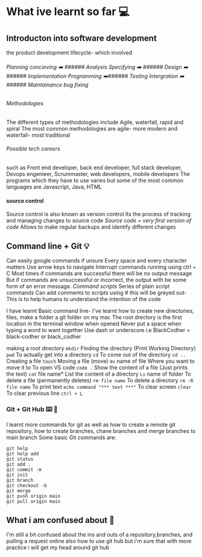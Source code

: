 # What ive learnt so far :computer:
## Introducton into software development
the product development lifecycle- which involved 
###### Planning *concieving* :arrow_right: ###### Analysis *Specifying* :arrow_right: ###### Design :arrow_right: ###### Implementation *Programming* :arrow_right:###### Testing *Intergration* :arrow_right: ###### Maintainance *bug fixing*

###### Methodologies
The different types of methodologies include Agile, waterfall, rapid and spiral
The most common methodologies are agile- more modern and waterfall- most traditional

###### Possible tech careers
such as Front end developer, back end developer, full stack developer, Devops engenieer, Scrummaster, web developers, mobile developers
The programs which they have to use varies but some of the most common languages are Javascript, Java, HTML

#### source control
Source control is also known as version control
Its the process of tracking and managing changes to source code
*Source code = very first version of code*
Allows to make regular backups and identify different changes

## Command line + Git :bulb:
Can easily google commands if unsure
Every space and every character matters
Use arrow keys to navigate
Interrupt commands running using ctrl + C
Most times if commands are successful there will be no output message
But if commands are unsuccessful or incorrect, the output with be some form of an error message.
 *Command scripts*
 Series of plain script commands
 Can add comments to scripts using # this will be greyed out- This is to help humans to understand the intention of the code
 
I have learnt Basic command line- I've learnt how to create new directories, files, make a folder a git folder on my mac
The root drectory is the first location in the terminal window when opened
Never put a space when typing a word to want together
Use dash or underscore i.e BlackCodher = black-codher or black_codher

making a root directory `mkdir`
Finding the directory (Print Working Directory) `pwd`
To actually get into a directory `cd`
To come out of the directory `cd ..`
Creating a file `touch`
Moving a file (move) `mv` name of file Where you want to move it to
To open VS code `code .`
Show the content of a file (Just prints the text) `cat` file name*
List the content of a directory `Ls` name of folder
To delete a file (permanently deletes)  `rm file name`
To delete a directory `rm -R file name`
To print text `echo command "*** text ***"`
To clear screen `clear`
To clear previous line `ctrl + L`

### Git + Git Hub :keyboard: :lock_with_ink_pen:
I learnt more commands for git as well as how to create a remote git repository, how to create branches, chane branches and merge branches to main branch
Some basic Git commands are:
```
git help
git help add
git status
git add .
git commit -m
git init
git branch 
git checkout -b
git merge
git push origin main
git pull origin main

```

## What i am confused about :monocle_face:
I'm still a bit confused about the ins and outs of a repository,branches, and pulling a request online
also how to use git hub but i'm sure that with more practice i will get my head around git hub
